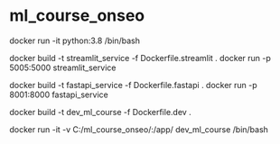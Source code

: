 # ml_course_onseo


docker run -it python:3.8 /bin/bash

docker build -t streamlit_service -f Dockerfile.streamlit .
docker run -p 5005:5000 streamlit_service

docker build -t fastapi_service -f Dockerfile.fastapi .
docker run -p 8001:8000 fastapi_service

docker build -t dev_ml_course -f Dockerfile.dev .

docker run -it -v C:/ml_course_onseo/:/app/ dev_ml_course /bin/bash
